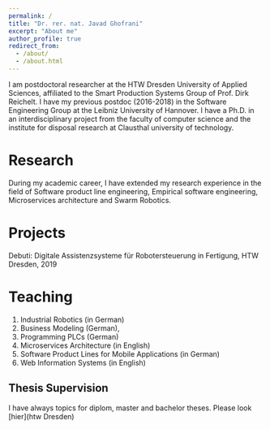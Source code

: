 ```yaml
---
permalink: /
title: "Dr. rer. nat. Javad Ghofrani"
excerpt: "About me"
author_profile: true
redirect_from: 
  - /about/
  - /about.html
---
```



I am postdoctoral researcher at the HTW Dresden University of Applied Sciences, affiliated to the Smart Production Systems Group of Prof. Dirk Reichelt. I have my previous postdoc (2016-2018) in the Software Engineering Group at the Leibniz University of Hannover. I have a Ph.D. in an interdisciplinary project from the faculty of computer science and the institute for disposal research at Clausthal university of technology.

Research 
======
During my academic career, I have extended my research experience in the field of Software product line engineering, Empirical software engineering, Microservices architecture and Swarm Robotics. 

Projects
======
 Debuti: Digitale Assistenzsysteme für Robotersteuerung in Fertigung, HTW Dresden, 2019

Teaching
======
1. Industrial Robotics (in German)
2. Business Modeling (German),
3. Programming PLCs (German)
4. Microservices Architecture (in English)
5. Software Product Lines for Mobile Applications (in German) 
6. Web Information Systems (in English)

Thesis Supervision
------
I have always topics for diplom, master and bachelor theses. Please look [hier](htw Dresden) 


